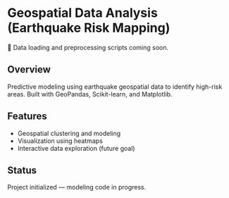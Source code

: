 # Geospatial Data Analysis (Earthquake Risk Mapping)

🚧 Data loading and preprocessing scripts coming soon.

## Overview
Predictive modeling using earthquake geospatial data to identify high-risk areas. Built with GeoPandas, Scikit-learn, and Matplotlib.

## Features
- Geospatial clustering and modeling
- Visualization using heatmaps
- Interactive data exploration (future goal)

## Status
Project initialized — modeling code in progress.
